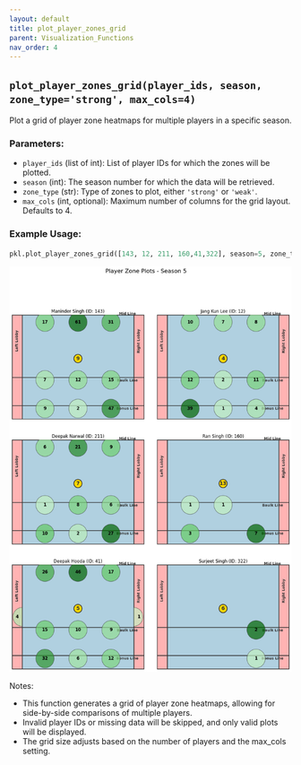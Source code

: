 ```yaml
---
layout: default
title: plot_player_zones_grid
parent: Visualization_Functions
nav_order: 4
---
```

## `plot_player_zones_grid(player_ids, season, zone_type='strong', max_cols=4)`

Plot a grid of player zone heatmaps for multiple players in a specific season.

### Parameters:
- `player_ids` (list of int): List of player IDs for which the zones will be plotted.
- `season` (int): The season number for which the data will be retrieved.
- `zone_type` (str): Type of zones to plot, either `'strong'` or `'weak'`.
- `max_cols` (int, optional): Maximum number of columns for the grid layout. Defaults to 4.

### Example Usage:
```python
pkl.plot_player_zones_grid([143, 12, 211, 160,41,322], season=5, zone_type='strong', max_cols=2)```
```
![img_7.png](../assets/images/plotting-fns-outputs/img_7.png)

Notes:
- This function generates a grid of player zone heatmaps, allowing for side-by-side comparisons of multiple players.
- Invalid player IDs or missing data will be skipped, and only valid plots will be displayed.
- The grid size adjusts based on the number of players and the max_cols setting.